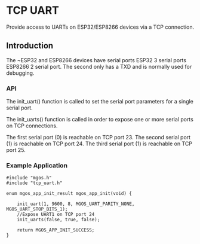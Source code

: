 # TCP UART
Provide access to UARTs on ESP32/ESP8266 devices via a TCP connection.

## Introduction

The ~ESP32 and ESP8266 devices have serial ports
ESP32
 3 serial ports
ESP8266
 2 serial port. The second only has a TXD and is normally used for debugging.


### API

The init_uart() function is called to set the serial port parameters for a
single serial port.

The init_uarts() function is called in order to expose one or more
serial ports on TCP connections.

The first serial port (0) is reachable on TCP port 23.
The second serial port (1)  is reachable on TCP port 24.
The third serial port (1)  is reachable on TCP port 25.

### Example Application

```
#include "mgos.h"
#include "tcp_uart.h"

enum mgos_app_init_result mgos_app_init(void) {

    init_uart(1, 9600, 8, MGOS_UART_PARITY_NONE, MGOS_UART_STOP_BITS_1);
    //Expose UART1 on TCP port 24
    init_uarts(false, true, false);

    return MGOS_APP_INIT_SUCCESS;
}
```

